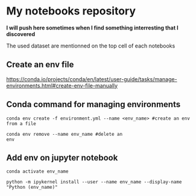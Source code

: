 # My notebooks repository

**I will push here sometimes when I find something interresting that I discovered** 

The used dataset are mentionned on the top cell of each notebooks

## Create an env file

https://conda.io/projects/conda/en/latest/user-guide/tasks/manage-environments.html#create-env-file-manually

## Conda command for managing environments

```
conda env create -f environment.yml --name <env_name> #create an env from a file

conda env remove --name env_name #delete an
env
```

## Add env on jupyter notebook

```
conda activate env_name

python -m ipykernel install --user --name env_name --display-name "Python (env_name)"
```
